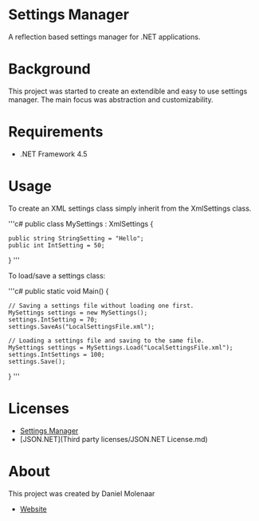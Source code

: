 # Settings Manager

A reflection based settings manager for .NET applications.

# Background

This project was started to create an extendible and easy to use settings manager.
The main focus was abstraction and customizability.

# Requirements

- .NET Framework 4.5

# Usage

To create an XML settings class simply inherit from the XmlSettings class.

'''c#
public class MySettings : XmlSettings<MySettings> {
    
    public string StringSetting = "Hello";
    public int IntSetting = 50;
}
'''

To load/save a settings class:

'''c#
public static void Main() {

    // Saving a settings file without loading one first.
    MySettings settings = new MySettings();
    settings.IntSetting = 70;
    settings.SaveAs("LocalSettingsFile.xml");
    
    // Loading a settings file and saving to the same file.
    MySettings settings = MySettings.Load("LocalSettingsFile.xml");
    settings.IntSettings = 100;
    settings.Save();
}
'''

# Licenses

- [Settings Manager](LICENSE.md)
- [JSON.NET](Third party licenses/JSON.NET License.md)

# About

This project was created by Daniel Molenaar
- [Website](http://daniel-molenaar.com/)